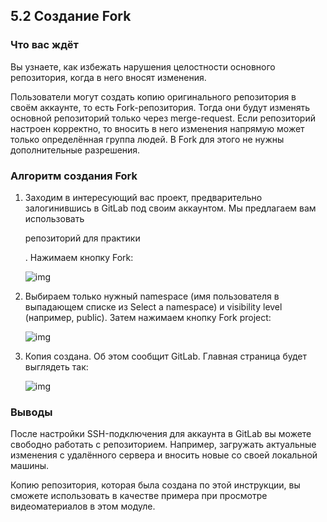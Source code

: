 ## 5.2 Создание Fork



### Что вас ждёт

Вы узнаете, как избежать нарушения целостности основного репозитория, когда в него вносят изменения. 

Пользователи могут создать копию оригинального репозитория в своём аккаунте, то есть Fork-репозитория. Тогда они будут изменять основной репозиторий только через merge-request. Если репозиторий настроен корректно, то вносить в него изменения напрямую может только определённая группа людей. В Fork для этого не нужны дополнительные разрешения.

### Алгоритм создания Fork

1. Заходим в интересующий вас проект, предварительно залогинившись в GitLab под своим аккаунтом. Мы предлагаем вам использовать

    

   репозиторий для практики

   . Нажимаем кнопку Fork:

   ![img](https://api.selcdn.ru/v1/SEL_72086/prodLMS/files/share/5-1_tJ4Irs9.png)

2. Выбираем только нужный namespace (имя пользователя в выпадающем списке из Select a namespace) и visibility level (например, public). Затем нажимаем кнопку Fork project:

   ![img](https://api.selcdn.ru/v1/SEL_72086/prodLMS/files/share/5-2.png)

3. Копия создана. Об этом сообщит GitLab. Главная страница будет выглядеть так:

   ![img](https://api.selcdn.ru/v1/SEL_72086/prodLMS/files/share/5-3.png)

   

### Выводы

После настройки SSH-подключения для аккаунта в GitLab вы можете свободно работать с репозиторием. Например, загружать актуальные изменения с удалённого сервера и вносить новые со своей локальной машины.

Копию репозитория, которая была создана по этой инструкции, вы сможете использовать в качестве примера при просмотре видеоматериалов в этом модуле.